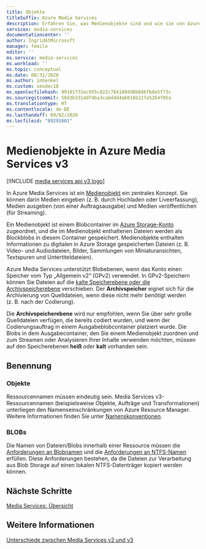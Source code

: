 ```yaml
---
title: Objekte
titleSuffix: Azure Media Services
description: Erfahren Sie, was Medienobjekte sind und wie sie von Azure Media Services verwendet werden.
services: media-services
documentationcenter: ''
author: IngridAtMicrosoft
manager: femila
editor: ''
ms.service: media-services
ms.workload: ''
ms.topic: conceptual
ms.date: 08/31/2020
ms.author: inhenkel
ms.custom: seodec18
ms.openlocfilehash: 99101f31ec955c822c784180dd8b04bfb8e5f73c
ms.sourcegitcommit: 58d3b3314df4ba3cabd4d4a6016b22fa5264f05a
ms.translationtype: HT
ms.contentlocale: de-DE
ms.lasthandoff: 09/02/2020
ms.locfileid: "89291601"
---
```

# <a name="assets-in-azure-media-services-v3"></a>Medienobjekte in Azure Media Services v3

[!INCLUDE [media services api v3 logo](./includes/v3-hr.md)]

In Azure Media Services ist ein [Medienobjekt](/rest/api/media/assets) ein zentrales Konzept. Sie können darin Medien eingeben (z. B. durch Hochladen oder Liveerfassung), Medien ausgeben (von einer Auftragsausgabe) und Medien veröffentlichen (für Streaming). 

Ein Medienobjekt ist einem Blobcontainer im [Azure Storage-Konto](storage-account-concept.md) zugeordnet, und die im Medienobjekt enthaltenen Dateien werden als Blockblobs in diesem Container gespeichert. Medienobjekte enthalten Informationen zu digitalen in Azure Storage gespeicherten Dateien (z. B. Video- und Audiodateien, Bilder, Sammlungen von Miniaturansichten, Textspuren und Untertiteldateien).

Azure Media Services unterstützt Blobebenen, wenn das Konto einen Speicher vom Typ „Allgemein v2“ (GPv2) verwendet. In GPv2-Speichern können Sie Dateien auf die [kalte Speicherebene oder die Archivspeicherebene](../../storage/blobs/storage-blob-storage-tiers.md) verschieben. Der **Archivspeicher** eignet sich für die Archivierung von Quelldateien, wenn diese nicht mehr benötigt werden (z. B. nach der Codierung).

Die **Archivspeicherebene** wird nur empfohlen, wenn Sie über sehr große Quelldateien verfügen, die bereits codiert wurden, und wenn der Codierungsauftrag in einem Ausgabeblobcontainer platziert wurde. Die Blobs in dem Ausgabecontainer, den Sie einem Medienobjekt zuordnen und zum Streamen oder Analysieren Ihrer Inhalte verwenden möchten, müssen auf den Speicherebenen **heiß** oder **kalt** vorhanden sein.

## <a name="naming"></a>Benennung 

### <a name="assets"></a>Objekte

Ressourcennamen müssen eindeutig sein. Media Services v3-Ressourcennamen (beispielsweise Objekte, Aufträge und Transformationen) unterliegen den Namenseinschränkungen von Azure Resource Manager. Weitere Informationen finden Sie unter [Namenskonventionen](media-services-apis-overview.md#naming-conventions).

### <a name="blobs"></a>BLOBs

Die Namen von Dateien/Blobs innerhalb einer Ressource müssen die [Anforderungen an Blobnamen](/rest/api/storageservices/naming-and-referencing-containers--blobs--and-metadata) und die [Anforderungen an NTFS-Namen](/windows/win32/fileio/naming-a-file) erfüllen. Diese Anforderungen bestehen, da die Dateien zur Verarbeitung aus Blob Storage auf einen lokalen NTFS-Datenträger kopiert werden können.

## <a name="next-steps"></a>Nächste Schritte

[Media Services: Übersicht](media-services-overview.md)

## <a name="see-also"></a>Weitere Informationen

[Unterschiede zwischen Media Services v2 und v3](migrate-from-v2-to-v3.md)
